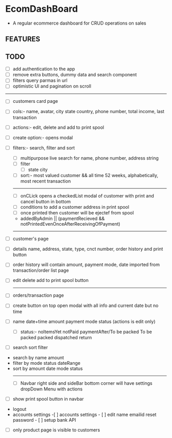# EcomDashBoard

- A regular ecommerce dashboard for CRUD operations on sales

## FEATURES

## TODO

- [ ] add authentication to the app
- [ ] remove extra buttons, dummy data and search component
- [ ] filters query parmas in url
- [ ] optimistic UI and pagination on scroll

---

- [ ] customers card page
- [ ] cols:- name, avatar, city state country, phone number, total income, last transaction
- [ ] actions:- edit, delete and add to print spool
- [ ] create option:- opens modal
- [ ] filters:- search, filter and sort

  - [ ] multipurpose live search for name, phone number, address string
  - [ ] filter
    - [ ] state city
  - [ ] sort:- most valued customer && all time 52 weeks, alphabetically, most recent transaction

  ***

  - [ ] onCLick opens a checkedList modal of customer with print and cancel button in bottom
  - [ ] conditions to add a customer address in print spool
  - [ ] once printed then customer will be ejectef from spool
  - addedByAdmin || (paymentRecieved && notPrintedEvenOnceAfterReceivingOfPayment)

  ***

- [ ] customer's page
- [ ] details name, address, state, type, cnct number, order history and print button
- [ ] order history will contain amount, payment mode, date imported from transaction/order list page
- [ ] edit delete add to print spool button

  ***

- [ ] orders/transaction page
- [ ] create button on top open modal with all info and current date but no time
- [ ] name date+time amount payment mode status (actions is edit only)
  - [ ] status:- noItemsYet notPaid paymentAfter/To be packed To be packed packed dispatched return
- [ ] search sort filter
- search by name amount
- filter by mode status dateRange
- sort by amount date mode status
  ***
  - [ ] Navbar right side and sideBar bottom corner will have settings dropDown Menu with actions
- [ ] show print spool button in navbar
- logout
- accounts settings -[ ] accounts settings - [ ] edit name emailid reset password - [ ] setup bank API

- [ ] only product page is visible to customers
